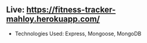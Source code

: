  ## Live: https://fitness-tracker-mahloy.herokuapp.com/

- Technologies Used: Express, Mongoose, MongoDB
